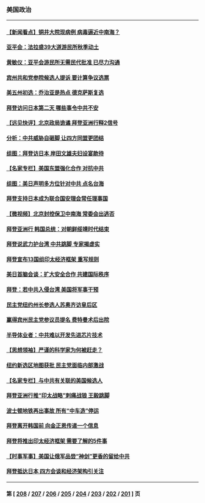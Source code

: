 ### 美国政治
---
#### [【新闻看点】铜井大院现病例 病毒逼近中南海？](../../pages/ncid1078159/n13743659.md) 
#### [亚平会：法拉盛39大道游民所秋季动土](../../pages/ncid1078159/n13744042.md) 
#### [黄敏仪：亚平会游民所无需民代批准 已尽力沟通](../../pages/ncid1078159/n13744011.md) 
#### [宾州共和党参院候选人提诉 要计算争议选票](../../pages/ncid1078159/n13743866.md) 
#### [美五州初选：乔治亚是热点 德克萨斯复选](../../pages/ncid1078159/n13743805.md) 
#### [拜登访问日本第二天 哪些事令中共不安](../../pages/ncid1078159/n13743822.md) 
#### [【远见快评】北京政局诡谲 拜登亚洲行释2信号](../../pages/ncid1078159/n13743807.md) 
#### [分析：中共威胁自砸脚 让四方同盟更团结](../../pages/ncid1078159/n13743783.md) 
#### [组图：拜登访日本 岸田文雄夫妇设宴款待](../../pages/ncid1078159/n13743749.md) 
#### [【名家专栏】美国东盟强化合作 对抗中共](../../pages/ncid1078159/n13743580.md) 
#### [组图：美日声明多方位针对中共 点名台海](../../pages/ncid1078159/n13743686.md) 
#### [拜登支持日本成为联合国安理会常任理事国](../../pages/ncid1078159/n13743703.md) 
#### [【微视频】北京封控保卫中南海 常委会出逃否](../../pages/ncid1078159/n13743655.md) 
#### [拜登亚洲行 韩国总统：对朝鲜绥靖时代结束](../../pages/ncid1078159/n13743551.md) 
#### [拜登说武力护台湾 中共跳脚 专家揭虚实](../../pages/ncid1078159/n13743620.md) 
#### [拜登宣布13国组印太经济框架 重写规则](../../pages/ncid1078159/n13743484.md) 
#### [美日首脑会谈：扩大安全合作 共建国际秩序](../../pages/ncid1078159/n13743420.md) 
#### [拜登：若中共入侵台湾 美国将军事干预](../../pages/ncid1078159/n13743353.md) 
#### [民主党纽约州长参选人苏奥齐访皇后区](../../pages/ncid1078159/n13743250.md) 
#### [赢得宾州民主党参议员提名 费特曼术后出院](../../pages/ncid1078159/n13743097.md) 
#### [半导体业者：中共难以开发先进芯片技术](../../pages/ncid1078159/n13743079.md) 
#### [【思想领袖】严谨的科学家为何被赶走？](../../pages/ncid1078159/n13738767.md) 
#### [纽约新选区地图获批 民主党面临内部激战](../../pages/ncid1078159/n13742947.md) 
#### [【名家专栏】与中共有关联的美国候选人](../../pages/ncid1078159/n13742857.md) 
#### [拜登亚洲行推“印太战略”刺痛战狼 王毅跳脚](../../pages/ncid1078159/n13742968.md) 
#### [波士顿地铁再出事故 所有“中车造”停运](../../pages/ncid1078159/n13742953.md) 
#### [拜登离开韩国前 向金正恩传递一个信息](../../pages/ncid1078159/n13742865.md) 
#### [拜登将推出印太经济框架 需要了解的5件事](../../pages/ncid1078159/n13742522.md) 
#### [【时事军事】美国让俄军品尝“神剑”更香的留给中共](../../pages/ncid1078159/n13742318.md) 
#### [拜登抵达日本 四方会谈和经济架构引关注](../../pages/ncid1078159/n13742788.md) 

---
#### 第 [ [208](./208.md) / [207](./207.md) / [206](./206.md) / [205](./205.md) / [204](./204.md) / [203](./203.md) / [202](./202.md) / [201](./201.md) ] 页
